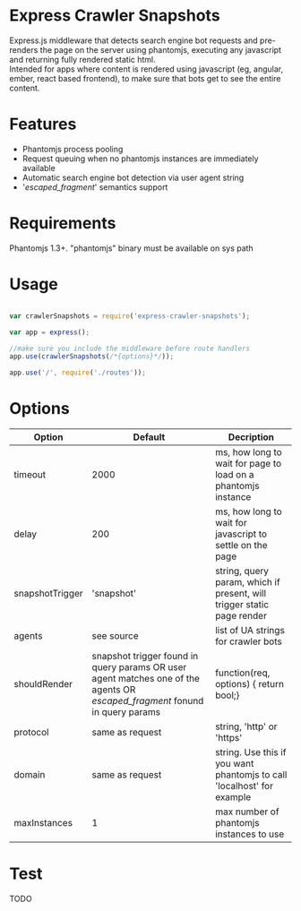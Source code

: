 Express Crawler Snapshots
=====================================
Express.js middleware that detects search engine bot requests and pre-renders the page on the server using phantomjs, executing any javascript and returning fully rendered static html.  
Intended for apps where content is rendered using javascript (eg, angular, ember, react based frontend), to make sure that bots get to see the entire content.  

# Features

* Phantomjs process pooling
* Request queuing when no phantomjs instances are immediately available
* Automatic search engine bot detection via user agent string
* '_escaped_fragment_' semantics support


# Requirements

Phantomjs 1.3+. "phantomjs" binary must be available on sys path

# Usage

```javascript

var crawlerSnapshots = require('express-crawler-snapshots');

var app = express();

//make sure you include the middleware before route handlers
app.use(crawlerSnapshots(/*{options}*/));

app.use('/', require('./routes'));
```

# Options

Option       |  Default      | Decription
-------------|---------------|------------
timeout      | 2000          | ms, how long to wait for page to load on a phantomjs instance
delay        |  200          | ms, how long to wait for javascript to settle on the page
snapshotTrigger| 'snapshot'  | string, query param, which if present, will trigger static page render
agents       |see source     | list of UA strings for crawler bots
shouldRender | snapshot trigger found in query params OR user agent matches one of the agents OR _escaped_fragment_ fonund in query params | function(req, options) { return bool;}
protocol     | same as request | string, 'http' or 'https'
domain       | same as request | string. Use this if you want phantomjs to call 'localhost' for example
maxInstances | 1               | max number of phantomjs instances to use
# Test

TODO  